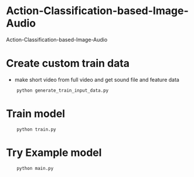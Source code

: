 # Action-Classification-based-Image-Audio
Action-Classification-based-Image-Audio

# Create custom train data

- make short video from full video and get sound file and feature data
```
    python generate_train_input_data.py 
```

# Train model
```
    python train.py
```

# Try Example model
```
    python main.py
```